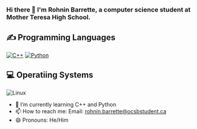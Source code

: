### Hi there 👋 I'm Rohnin Barrette, a computer science student at Mother Teresa High School.

## ✍ Programming Languages
<p>
  <a href="https://github.com/search?q=user%3AMr-Coxall+language%3Acpp"><img alt="C++" src="https://custom-icon-badges.herokuapp.com/badge/C++-9C033A.svg?logo=cpp2&logoColor=white"></a>
  <a href="https://github.com/search?q=user%3AMr-Coxall+language%3Apython"><img alt="Python" src="https://img.shields.io/badge/Python-14354C.svg?logo=python&logoColor=white"></a>

## 💻 Operatiing Systems

  ![Linux](https://img.shields.io/badge/Linux-FCC624?logo=linux&logoColor=white)

- 🌱 I’m currently learning C++ and Python
- 📫 How to reach me: Email: rohnin.barrette@ocsbstudent.ca
- 😄 Pronouns: He/Him


